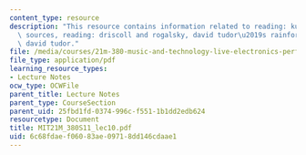 ```yaml
---
content_type: resource
description: "This resource contains information related to reading: kuivila, open\
  \ sources, reading: driscoll and rogalsky, david tudor\u2019s rainforest, and listening:\
  \ david tudor."
file: /media/courses/21m-380-music-and-technology-live-electronics-performance-practices-spring-2011/6c68fdaef06083ae09718dd146cdaae1_MIT21M_380S11_lec10.pdf
file_type: application/pdf
learning_resource_types:
- Lecture Notes
ocw_type: OCWFile
parent_title: Lecture Notes
parent_type: CourseSection
parent_uid: 25fbd1fd-0374-996c-f551-1b1dd2edb624
resourcetype: Document
title: MIT21M_380S11_lec10.pdf
uid: 6c68fdae-f060-83ae-0971-8dd146cdaae1
---
```


